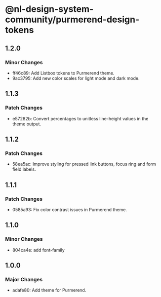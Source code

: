 # @nl-design-system-community/purmerend-design-tokens

## 1.2.0

### Minor Changes

- ff46c89: Add Listbox tokens to Purmerend theme.
- 9ac3795: Add new color scales for light mode and dark mode.

## 1.1.3

### Patch Changes

- e57282b: Convert percentages to unitless line-height values in the theme output.

## 1.1.2

### Patch Changes

- 58ea5ac: Improve styling for pressed link buttons, focus ring and form field labels.

## 1.1.1

### Patch Changes

- 0585a93: Fix color contrast issues in Purmerend theme.

## 1.1.0

### Minor Changes

- 804ca4e: add font-family

## 1.0.0

### Major Changes

- adafe80: Add theme for Purmerend.
